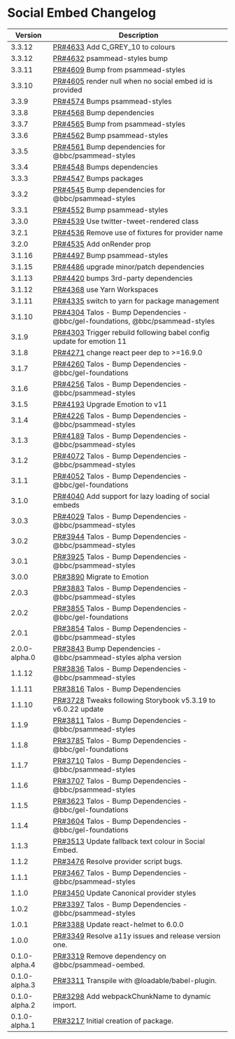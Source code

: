 # Social Embed Changelog

| Version       | Description                                                                                                                 |
| ------------- | --------------------------------------------------------------------------------------------------------------------------- |
| 3.3.12 | [PR#4633](https://github.com/bbc/psammead/pull/4633) Add C_GREY_10 to colours |
| 3.3.12 | [PR#4632](https://github.com/bbc/psammead/pull/4632) psammead-styles bump |
| 3.3.11        | [PR#4609](https://github.com/bbc/psammead/pull/4609) Bump from psammead-styles                                              |
| 3.3.10        | [PR#4605](https://github.com/bbc/psammead/pull/4605) render null when no social embed id is provided                        |
| 3.3.9         | [PR#4574](https://github.com/bbc/psammead/pull/4574) Bumps psammead-styles                                                  |
| 3.3.8         | [PR#4568](https://github.com/bbc/psammead/pull/4568) Bump dependencies                                                      |
| 3.3.7         | [PR#4565](https://github.com/bbc/psammead/pull/4565) Bump from psammead-styles                                              |
| 3.3.6         | [PR#4562](https://github.com/bbc/psammead/pull/4562) Bump psammead-styles                                                   |
| 3.3.5         | [PR#4561](https://github.com/bbc/psammead/pull/4561) Bump dependencies for @bbc/psammead-styles                             |
| 3.3.4         | [PR#4548](https://github.com/bbc/psammead/pull/4548) Bumps dependencies                                                     |
| 3.3.3         | [PR#4547](https://github.com/bbc/psammead/pull/4547) Bumps packages                                                         |
| 3.3.2         | [PR#4545](https://github.com/bbc/psammead/pull/4545) Bump dependencies for @bbc/psammead-styles                             |
| 3.3.1         | [PR#4552](https://github.com/bbc/psammead/pull/4552) Bump psammead-styles                                                   |
| 3.3.0         | [PR#4539](https://github.com/bbc/psammead/pull/4539) Use twitter-tweet-rendered class                                       |
| 3.2.1         | [PR#4536](https://github.com/bbc/psammead/pull/4536) Remove use of fixtures for provider name                               |
| 3.2.0         | [PR#4535](https://github.com/bbc/psammead/pull/4535) Add onRender prop                                                      |
| 3.1.16        | [PR#4497](https://github.com/bbc/psammead/pull/4497) Bump psammead-styles                                                   |
| 3.1.15        | [PR#4486](https://github.com/bbc/psammead/pull/4486) upgrade minor/patch dependencies                                       |
| 3.1.13        | [PR#4420](https://github.com/bbc/psammead/pull/4420) bumps 3rd-party dependencies                                           |
| 3.1.12        | [PR#4368](https://github.com/bbc/psammead/pull/4368) use Yarn Workspaces                                                    |
| 3.1.11        | [PR#4335](https://github.com/bbc/psammead/pull/4335) switch to yarn for package management                                  |
| 3.1.10        | [PR#4304](https://github.com/bbc/psammead/pull/4304) Talos - Bump Dependencies - @bbc/gel-foundations, @bbc/psammead-styles |
| 3.1.9         | [PR#4303](https://github.com/bbc/psammead/pull/4303) Trigger rebuild following babel config update for emotion 11           |
| 3.1.8         | [PR#4271](https://github.com/bbc/psammead/pull/4271) change react peer dep to >=16.9.0                                      |
| 3.1.7         | [PR#4260](https://github.com/bbc/psammead/pull/4260) Talos - Bump Dependencies - @bbc/gel-foundations                       |
| 3.1.6         | [PR#4256](https://github.com/bbc/psammead/pull/4256) Talos - Bump Dependencies - @bbc/psammead-styles                       |
| 3.1.5         | [PR#4193](https://github.com/bbc/psammead/pull/4193) Upgrade Emotion to v11                                                 |
| 3.1.4         | [PR#4226](https://github.com/bbc/psammead/pull/4226) Talos - Bump Dependencies - @bbc/psammead-styles                       |
| 3.1.3         | [PR#4189](https://github.com/bbc/psammead/pull/4189) Talos - Bump Dependencies - @bbc/psammead-styles                       |
| 3.1.2         | [PR#4072](https://github.com/bbc/psammead/pull/4072) Talos - Bump Dependencies - @bbc/psammead-styles                       |
| 3.1.1         | [PR#4052](https://github.com/bbc/psammead/pull/4052) Talos - Bump Dependencies - @bbc/gel-foundations                       |
| 3.1.0         | [PR#4040](https://github.com/bbc/psammead/pull/4040) Add support for lazy loading of social embeds                          |
| 3.0.3         | [PR#4029](https://github.com/bbc/psammead/pull/4029) Talos - Bump Dependencies - @bbc/psammead-styles                       |
| 3.0.2         | [PR#3944](https://github.com/bbc/psammead/pull/3944) Talos - Bump Dependencies - @bbc/psammead-styles                       |
| 3.0.1         | [PR#3925](https://github.com/bbc/psammead/pull/3925) Talos - Bump Dependencies - @bbc/psammead-styles                       |
| 3.0.0         | [PR#3890](https://github.com/bbc/psammead/pull/3890) Migrate to Emotion                                                     |
| 2.0.3         | [PR#3883](https://github.com/bbc/psammead/pull/3883) Talos - Bump Dependencies - @bbc/psammead-styles                       |
| 2.0.2         | [PR#3855](https://github.com/bbc/psammead/pull/3855) Talos - Bump Dependencies - @bbc/gel-foundations                       |
| 2.0.1         | [PR#3854](https://github.com/bbc/psammead/pull/3854) Talos - Bump Dependencies - @bbc/psammead-styles                       |
| 2.0.0-alpha.0 | [PR#3843](https://github.com/bbc/psammead/pull/3843) Bump Dependencies - @bbc/psammead-styles alpha version                 |
| 1.1.12        | [PR#3836](https://github.com/bbc/psammead/pull/3836) Talos - Bump Dependencies - @bbc/psammead-styles                       |
| 1.1.11        | [PR#3816](https://github.com/bbc/psammead/pull/3816) Talos - Bump Dependencies                                              |
| 1.1.10        | [PR#3728](https://github.com/bbc/psammead/pull/3728) Tweaks following Storybook v5.3.19 to v6.0.22 update                   |
| 1.1.9         | [PR#3811](https://github.com/bbc/psammead/pull/3811) Talos - Bump Dependencies - @bbc/psammead-styles                       |
| 1.1.8         | [PR#3785](https://github.com/bbc/psammead/pull/3785) Talos - Bump Dependencies - @bbc/gel-foundations                       |
| 1.1.7         | [PR#3710](https://github.com/bbc/psammead/pull/3710) Talos - Bump Dependencies - @bbc/psammead-styles                       |
| 1.1.6         | [PR#3707](https://github.com/bbc/psammead/pull/3707) Talos - Bump Dependencies - @bbc/psammead-styles                       |
| 1.1.5         | [PR#3623](https://github.com/bbc/psammead/pull/3623) Talos - Bump Dependencies - @bbc/gel-foundations                       |
| 1.1.4         | [PR#3604](https://github.com/bbc/psammead/pull/3604) Talos - Bump Dependencies - @bbc/gel-foundations                       |
| 1.1.3         | [PR#3513](https://github.com/bbc/psammead/pull/3513) Update fallback text colour in Social Embed.                           |
| 1.1.2         | [PR#3476](https://github.com/bbc/psammead/pull/3476) Resolve provider script bugs.                                          |
| 1.1.1         | [PR#3467](https://github.com/bbc/psammead/pull/3467) Talos - Bump Dependencies - @bbc/psammead-styles                       |
| 1.1.0         | [PR#3450](https://github.com/bbc/psammead/pull/3450) Update Canonical provider styles                                       |
| 1.0.2         | [PR#3397](https://github.com/bbc/psammead/pull/3397) Talos - Bump Dependencies - @bbc/psammead-styles                       |
| 1.0.1         | [PR#3388](https://github.com/bbc/psammead/pull/3388) Update react-helmet to 6.0.0                                           |
| 1.0.0         | [PR#3349](https://github.com/bbc/psammead/pull/3349) Resolve a11y issues and release version one.                           |
| 0.1.0-alpha.4 | [PR#3319](https://github.com/bbc/psammead/pull/3319) Remove dependency on @bbc/psammead-oembed.                             |
| 0.1.0-alpha.3 | [PR#3311](https://github.com/bbc/psammead/pull/3311) Transpile with @loadable/babel-plugin.                                 |
| 0.1.0-alpha.2 | [PR#3298](https://github.com/bbc/psammead/pull/3298) Add webpackChunkName to dynamic import.                                |
| 0.1.0-alpha.1 | [PR#3217](https://github.com/bbc/psammead/pull/3217) Initial creation of package.                                           |
